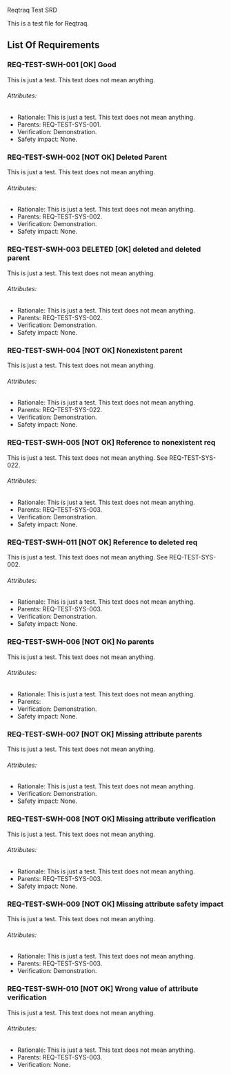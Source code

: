 Reqtraq Test SRD

This is a test file for Reqtraq.

## List Of Requirements

### REQ-TEST-SWH-001 [OK] Good

This is just a test. This text does not mean anything.

###### Attributes:
- Rationale: This is just a test. This text does not mean anything.
- Parents: REQ-TEST-SYS-001.
- Verification: Demonstration.
- Safety impact: None.

### REQ-TEST-SWH-002 [NOT OK] Deleted Parent

This is just a test. This text does not mean anything.

###### Attributes:
- Rationale: This is just a test. This text does not mean anything.
- Parents: REQ-TEST-SYS-002.
- Verification: Demonstration.
- Safety impact: None.

### REQ-TEST-SWH-003 DELETED [OK] deleted and deleted parent

This is just a test. This text does not mean anything.

###### Attributes:
- Rationale: This is just a test. This text does not mean anything.
- Parents: REQ-TEST-SYS-002.
- Verification: Demonstration.
- Safety impact: None.

### REQ-TEST-SWH-004 [NOT OK] Nonexistent parent

This is just a test. This text does not mean anything.

###### Attributes:
- Rationale: This is just a test. This text does not mean anything.
- Parents: REQ-TEST-SYS-022.
- Verification: Demonstration.
- Safety impact: None.

### REQ-TEST-SWH-005 [NOT OK] Reference to nonexistent req

This is just a test. This text does not mean anything. See REQ-TEST-SYS-022.

###### Attributes:
- Rationale: This is just a test. This text does not mean anything.
- Parents: REQ-TEST-SYS-003.
- Verification: Demonstration.
- Safety impact: None.

### REQ-TEST-SWH-011 [NOT OK] Reference to deleted req

This is just a test. This text does not mean anything. See REQ-TEST-SYS-002.

###### Attributes:
- Rationale: This is just a test. This text does not mean anything.
- Parents: REQ-TEST-SYS-003.
- Verification: Demonstration.
- Safety impact: None.

### REQ-TEST-SWH-006 [NOT OK] No parents

This is just a test. This text does not mean anything.

###### Attributes:
- Rationale: This is just a test. This text does not mean anything.
- Parents:
- Verification: Demonstration.
- Safety impact: None.

### REQ-TEST-SWH-007 [NOT OK] Missing attribute parents

This is just a test. This text does not mean anything.

###### Attributes:
- Rationale: This is just a test. This text does not mean anything.
- Verification: Demonstration.
- Safety impact: None.

### REQ-TEST-SWH-008 [NOT OK] Missing attribute verification

This is just a test. This text does not mean anything.

###### Attributes:
- Rationale: This is just a test. This text does not mean anything.
- Parents: REQ-TEST-SYS-003.
- Safety impact: None.

### REQ-TEST-SWH-009 [NOT OK] Missing attribute safety impact

This is just a test. This text does not mean anything.

###### Attributes:
- Rationale: This is just a test. This text does not mean anything.
- Parents: REQ-TEST-SYS-003.
- Verification: Demonstration.

### REQ-TEST-SWH-010 [NOT OK] Wrong value of attribute verification

This is just a test. This text does not mean anything.

###### Attributes:
- Rationale: This is just a test. This text does not mean anything.
- Parents: REQ-TEST-SYS-003.
- Verification: None.
